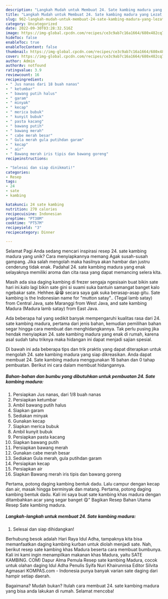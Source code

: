 ```yaml
---
description: "Langkah Mudah untuk Membuat 24. Sate kambing madura yang Lezat, Mantap"
title: "Langkah Mudah untuk Membuat 24. Sate kambing madura yang Lezat, Mantap"
slug: 962-langkah-mudah-untuk-membuat-24-sate-kambing-madura-yang-lezat-mantap
category: Uncategorized
date: 2022-09-30T03:28:32.516Z
image: https://img-global.cpcdn.com/recipes/ce3c9ab7c16a1664/680x482cq70/24-sate-kambing-madura-foto-resep-utama.jpg
hideToc: false
enableToc: true
enableTocContent: false
thumbnail: https://img-global.cpcdn.com/recipes/ce3c9ab7c16a1664/680x482cq70/24-sate-kambing-madura-foto-resep-utama.jpg
cover: https://img-global.cpcdn.com/recipes/ce3c9ab7c16a1664/680x482cq70/24-sate-kambing-madura-foto-resep-utama.jpg
author: Admin
authorAv: notfound
ratingvalue: 3.9
reviewcount: 16
recipeingredient:
- " Jus nanas dari 18 buah nanas"
- " ketumbar"
- " bawang putih halus"
- " garam"
- " minyak"
- " kecap"
- " merica bubuk"
- " kunyit bubuk"
- " pasta kacang"
- " bawang putih"
- " bawang merah"
- " cabe merah besar"
- " Gula merah gula putihdan garam"
- " kecap"
- " air"
- " Bawang merah iris tipis dan bawang goreng"
recipeinstructions:

- "Selesai dan siap dinikmati!"
categories:
- Resep
tags:
- 24
- sate
- kambing

katakunci: 24 sate kambing 
nutrition: 270 calories
recipecuisine: Indonesian
preptime: "PT30M"
cooktime: "PT57M"
recipeyield: "3"
recipecategory: Dinner

---
```



Selamat Pagi Anda sedang mencari inspirasi resep 24. sate kambing madura yang unik? Cara menyiapkannya memang Agak susah-susah gampang. Jika salah mengolah maka hasilnya akan hambar dan justru cenderung tidak enak. Padahal 24. sate kambing madura yang enak selayaknya memiliki aroma dan cita rasa yang dapat memancing selera kita.


Masih ada sisa daging kambing di frezer sengaja ngesisain buat bikin sate hari ini.kalo lagi bikin sate gini si suami suka bantuin samangat banget kalo ngebakar sate. Hehhee.😀😁 secara saya gak suka berasap-asap gitu. Sate kambing is the Indonesian name for &#34;mutton satay&#34;.. (Tegal lamb satay) from Central Java, sate Maranggi from West Java, and sate kambing Madura (Madura lamb satay) from East Java.

Ada beberapa hal yang sedikit banyak mempengaruhi kualitas rasa dari 24. sate kambing madura, pertama dari jenis bahan, kemudian pemilihan bahan segar hingga cara membuat dan menghidangkannya. Tak perlu pusing jika hendak menyiapkan 24. sate kambing madura yang enak di rumah, karena asal sudah tahu triknya maka hidangan ini dapat menjadi sajian spesial.


Di bawah ini ada beberapa tips dan trik praktis yang dapat diterapkan untuk mengolah 24. sate kambing madura yang siap dikreasikan. Anda dapat membuat 24. Sate kambing madura menggunakan 16 bahan dan 0 tahap pembuatan. Berikut ini cara dalam membuat hidangannya.

<!--inarticleads1-->

##### Bahan-bahan dan bumbu yang dibutuhkan untuk pembuatan 24. Sate kambing madura:

1. Persiapkan  Jus nanas, dari 1/8 buah nanas
1. Persiapkan  ketumbar
1. Ambil  bawang putih halus
1. Siapkan  garam
1. Sediakan  minyak
1. Gunakan  kecap
1. Siapkan  merica bubuk
1. Ambil  kunyit bubuk
1. Persiapkan  pasta kacang
1. Siapkan  bawang putih
1. Persiapkan  bawang merah
1. Gunakan  cabe merah besar
1. Sediakan  Gula merah, gula putihdan garam
1. Persiapkan  kecap
1. Persiapkan  air
1. Siapkan  Bawang merah iris tipis dan bawang goreng


Pertama, potong daging kambing bentuk dadu. Lalu campur dengan kecap dan air, masak hingga berminyak dan matang. Pertama, potong daging kambing bentuk dadu. Kali ini saya buat sate kambing khas madura dengan ditambahkan acar yang segar banget 😋&#34; Bagikan Resep Bahan Utama Resep Sate kambing madura. 

<!--inarticleads2-->

##### Langkah-langkah untuk membuat 24. Sate kambing madura:


1. Selesai dan siap dihidangkan!

Berhubung besok adalah Hari Raya Idul Adha, tampaknya kita bisa memanfaatkan daging kambing kurban untuk diolah menjadi sate. Nah, berikut resep sate kambing khas Madura beserta cara membuat bumbunya. Kali ini kami ingin menampilkan makanan khas Madura, yaitu SATE KAMBING. COM) Dapur Alma Pemula Resep sate kambing Madura, cocok untuk olahan daging Idul Adha Penulis Syifa Nuri Khairunnisa Editor Silvita Agmasari KOMPAS.com - Indonesia punya banyak varian sate daging dari hampir setiap daerah. 

Bagaimana? Mudah bukan? Itulah cara membuat 24. sate kambing madura yang bisa anda lakukan di rumah. Selamat mencoba!
